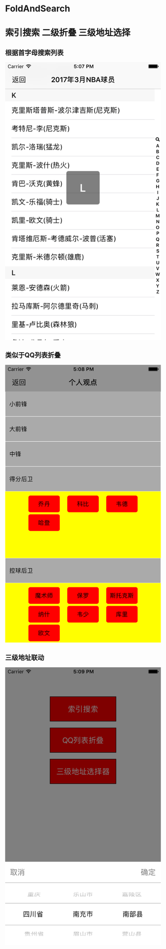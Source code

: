 # FoldAndSearch
# 索引搜索 二级折叠 三级地址选择

## 根据首字母搜索列表
![索引](索引搜索.png)

## 类似于QQ列表折叠
![二级折叠](二级折叠.png)

## 三级地址联动
![三级地址](三级地址滚动.png)
